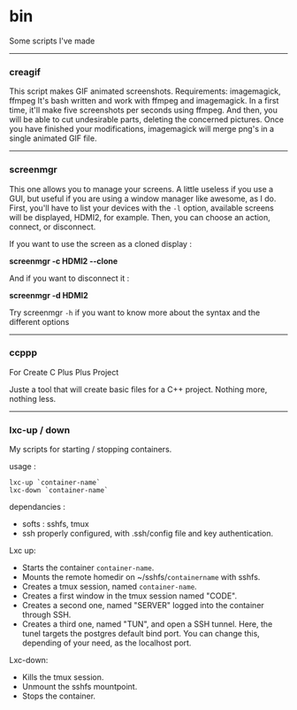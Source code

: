 # bin
Some scripts I've made

---

### creagif

This script makes GIF animated screenshots.
Requirements: imagemagick, ffmpeg
It's bash written and work with ffmpeg and imagemagick.
In a first time, it'll make five screenshots per seconds using ffmpeg. And then, you will be able to cut undesirable parts, deleting the concerned pictures.
Once you have finished your modifications, imagemagick will merge png's in a single animated GIF file.

---

### screenmgr

This one allows you to manage your screens.
A little useless if you use a GUI, but useful if you are using a window manager like awesome, as I do.
First, you'll have to list your devices with the `-l` option, available screens will be displayed, HDMI2, for example.
Then, you can choose an action, connect, or disconnect.

If you want to use the screen as a cloned display :

**screenmgr -c HDMI2 --clone**

And if you want to disconnect it :

**screenmgr -d HDMI2**

Try screenmgr `-h` if you want to know more about the syntax and the different options

---

### ccppp

For Create C Plus Plus Project

Juste a tool that will create basic files for a C++ project.
Nothing more, nothing less.

---

### lxc-up / down

My scripts for starting / stopping containers.

usage :
```
lxc-up `container-name`
lxc-down `container-name`
```
dependancies :
 - softs : sshfs, tmux
 - ssh properly configured, with .ssh/config file and key authentication.

Lxc up:
 - Starts the container `container-name`.
 - Mounts the remote homedir on ~/sshfs/`containername` with sshfs.
 - Creates a tmux session, named `container-name`.
 - Creates a first window in the tmux session named "CODE".
 - Creates a second one, named "SERVER" logged into the container through SSH.
 - Creates a third one, named "TUN", and open a SSH tunnel.
   Here, the tunel targets the postgres default bind port.
   You can change this, depending of your need, as the localhost port.

Lxc-down:
 - Kills the tmux session.
 - Unmount the sshfs mountpoint.
 - Stops the container.
